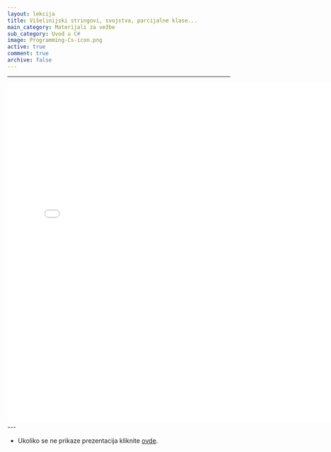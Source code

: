 ```yaml
---
layout: lekcija
title: Višelinijski stringovi, svojstva, parcijalne klase...
main_category: Materijali za vežbe
sub_category: Uvod u C#
image: Programming-Cs-icon.png
active: true
comment: true
archive: false
---
```

---
<embed src="/assets/vp/2_uvod_u_C_sarp.pdf" width="768" height="768">
---

* Ukoliko se ne prikaze prezentacija kliknite [ovde](/assets/vp/2_uvod_u_C_sarp.pdf).
